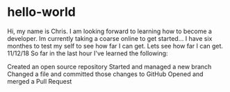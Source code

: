 # hello-world

Hi, my name is Chris. I am looking forward to learning how to become a developer. Im currently taking a coarse online to get started... I have six monthes to test my self to see how far I can get. Lets see how far I can get. 
11/12/18 So far in the last hour I've learned the following:

Created an open source repository
Started and managed a new branch
Changed a file and committed those changes to GitHub
Opened and merged a Pull Request
